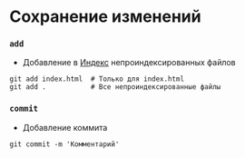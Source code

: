# Сохранение изменений

### `add`
- Добавление в <u>Индекс</u> непроиндексированных файлов
```bash:no-line-numbers:no-line-numbers
git add index.html  # Только для index.html
git add .           # Все непроиндексированные файлы
```

### `commit`
- Добавление коммита
```bash:no-line-numbers:no-line-numbers
git commit -m 'Комментарий'
```
